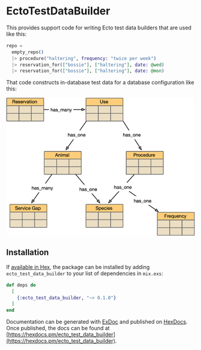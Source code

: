 # EctoTestDataBuilder

This provides support code for writing Ecto test data builders that
are used like this:

```elixir
repo = 
  empty_repo()
  |> procedure("haltering", frequency: "twice per week")
  |> reservation_for(["bossie"], ["haltering"], date: @wed)
  |> reservation_for(["bossie"], ["haltering"], date: @mon)
```

That code constructs in-database test data for a database
configuration like this:

<img src="/pics/reservation_schema.png" width="600px"/>



        

## Installation

If [available in Hex](https://hex.pm/docs/publish), the package can be installed
by adding `ecto_test_data_builder` to your list of dependencies in `mix.exs`:

```elixir
def deps do
  [
    {:ecto_test_data_builder, "~> 0.1.0"}
  ]
end
```

Documentation can be generated with [ExDoc](https://github.com/elixir-lang/ex_doc)
and published on [HexDocs](https://hexdocs.pm). Once published, the docs can
be found at [https://hexdocs.pm/ecto_test_data_builder](https://hexdocs.pm/ecto_test_data_builder).

